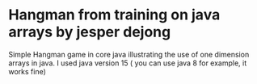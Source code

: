 # Hangman from training on java arrays by jesper dejong
Simple Hangman game in core java illustrating the use of one dimension arrays in java.
I used java version 15 ( you can use java 8 for example, it works fine)


